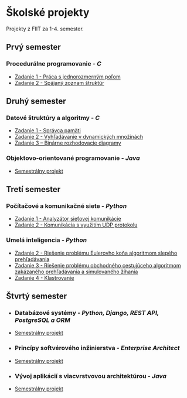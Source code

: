 # Školské projekty
Projekty z FIIT za 1-4. semester.

## Prvý semester
### Procedurálne programovanie *- C*
- [Zadanie 1 - Práca s jednorozmerným poľom](https://github.com/DavidPenta/skolske_projekty/tree/main/Procedur%C3%A1lne%20programovanie/Zadanie%201%20-%20Pr%C3%A1ca%20s%20jednorozmern%C3%BDm%20po%C4%BEom)
- [Zadanie 2 - Spájaný zoznam štruktúr](https://github.com/DavidPenta/skolske_projekty/tree/main/Procedur%C3%A1lne%20programovanie/Zadanie%202%20-%20Sp%C3%A1jan%C3%BD%20zoznam%20%C5%A1trukt%C3%BAr)

## Druhý semester
### Datové štruktúry a algoritmy *- C*
- [Zadanie 1 - Správca pamäti](https://github.com/DavidPenta/skolske_projekty/tree/main/Datov%C3%A9%20%C5%A1trukt%C3%BAry%20a%20algoritmy/Zadanie%201%20-%20Spr%C3%A1vca%20pam%C3%A4ti)
- [Zadanie 2 - Vyhľadávanie v dynamických množinách](https://github.com/DavidPenta/skolske_projekty/tree/main/Datov%C3%A9%20%C5%A1trukt%C3%BAry%20a%20algoritmy/Zadanie%202%20-%20Vyh%C4%BEad%C3%A1vanie%20v%20dynamick%C3%BDch%20mno%C5%BEin%C3%A1ch)
- [Zadanie 3 – Binárne rozhodovacie diagramy](https://github.com/DavidPenta/skolske_projekty/tree/main/Datov%C3%A9%20%C5%A1trukt%C3%BAry%20a%20algoritmy/Zadanie%203%20%E2%80%93%20Bin%C3%A1rne%20rozhodovacie%20diagramy)

### Objektovo-orientované programovanie *- Java*
- [Semestrálny projekt](https://github.com/DavidPenta/skolske_projekty/tree/main/Objektovo-orientovan%C3%A9%20programovanie)

## Tretí semester
### Počítačové a komunikačné siete *- Python*
- [Zadanie 1 - Analyzátor sieťovej komunikácie](https://github.com/DavidPenta/skolske_projekty/tree/main/Po%C4%8D%C3%ADta%C4%8Dov%C3%A9%20a%20komunika%C4%8Dn%C3%A9%20siete/Zadanie%201%20-%20Analyz%C3%A1tor%20sie%C5%A5ovej%20komunik%C3%A1cie)
- [Zadanie 2 - Komunikácia s využitím UDP protokolu](https://github.com/DavidPenta/skolske_projekty/tree/main/Po%C4%8D%C3%ADta%C4%8Dov%C3%A9%20a%20komunika%C4%8Dn%C3%A9%20siete/Zadanie%202%20-%20Komunik%C3%A1cia%20s%20vyu%C5%BEit%C3%ADm%20UDP%20protokolu)

### Umelá inteligencia *- Python*
- [Zadanie 2 - Riešenie problému Eulerovho koňa algoritmom slepého prehľadávania](https://github.com/DavidPenta/skolske_projekty/tree/main/Umel%C3%A1%20inteligencia/Zadanie%202%20-%20Rie%C5%A1enie%20probl%C3%A9mu%20Eulerovho%20ko%C5%88a%20algoritmom%20slep%C3%A9ho%20preh%C4%BEad%C3%A1vania)
- [Zadanie 3 - Riešenie problému obchodného cestujúceho algoritmom zakázaného prehľadávania a simulovaného žíhania](https://github.com/DavidPenta/skolske_projekty/tree/main/Umel%C3%A1%20inteligencia/Zadanie%203%20-%20Rie%C5%A1enie%20probl%C3%A9mu%20obchodn%C3%A9ho%20cestuj%C3%BAceho%20algoritmov%20zak%C3%A1zan%C3%A9ho%20preh%C4%BEad%C3%A1vania%20a%20simulovan%C3%A9ho%20%C5%BE%C3%ADhania)
- [Zadanie 4 - Klastrovanie](https://github.com/DavidPenta/skolske_projekty/tree/main/Umel%C3%A1%20inteligencia/Zadanie%204%20-%20Klastrovanie)
## Štvrtý semester
- ### Databázové systémy *- Python, Django, REST API, PostgreSQL a ORM*
- [Semestrálny projekt](https://github.com/DavidPenta/skolske_projekty/tree/main/Datab%C3%A1zov%C3%A9%20syst%C3%A9my)
- ### Princípy softvérového inžinierstva *- Enterprise Architect*
- [Semestrálny projekt](https://github.com/DavidPenta/skolske_projekty/tree/main/Princ%C3%ADpy%20softv%C3%A9rov%C3%A9ho%20in%C5%BEinierstva)
- ### Vývoj aplikácií s viacvrstvovou architektúrou *- Java*
- [Semestrálny projekt](https://github.com/DavidPenta/skolske_projekty/tree/main/V%C3%BDvoj%20aplik%C3%A1ci%C3%AD%20s%20viacvrstvovou%20architekt%C3%BArou)
